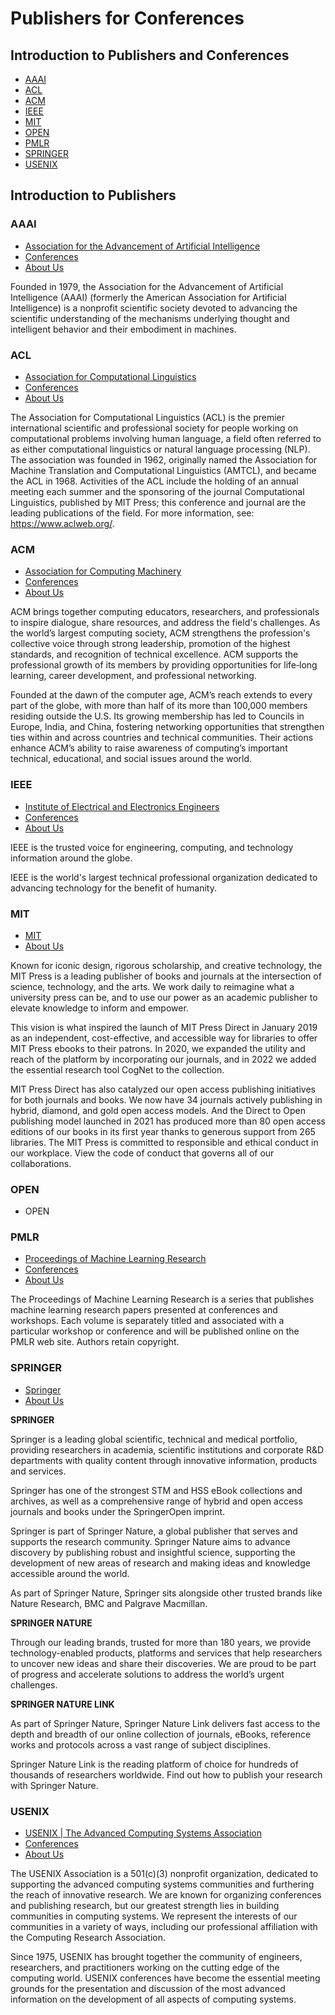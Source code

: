 # Publishers for Conferences

##  Introduction to Publishers and Conferences

- [AAAI](Data/Introduction_Conferences/AAAI.md)
- [ACL](Data/Introduction_Conferences/ACL.md)
- [ACM](Data/Introduction_Conferences/ACM.md)
- [IEEE](Data/Introduction_Conferences/IEEE.md)
- [MIT](Data/Introduction_Conferences/MIT.md)
- [OPEN](Data/Introduction_Conferences/OPEN.md)
- [PMLR](Data/Introduction_Conferences/PMLR.md)
- [SPRINGER](Data/Introduction_Conferences/SPRINGER.md)
- [USENIX](Data/Introduction_Conferences/USENIX.md)

## Introduction to Publishers

### AAAI

- [Association for the Advancement of Artificial Intelligence](https://www.aaai.org/)
- [Conferences](https://aaai.org/aaai-publications/aaai-conference-proceedings/)
- [About Us](https://aaai.org/about-aaai/)

Founded in 1979, the Association for the Advancement of Artificial Intelligence (AAAI) (formerly the American Association for Artificial Intelligence) is a nonprofit scientific society devoted to advancing the scientific understanding of the mechanisms underlying thought and intelligent behavior and their embodiment in machines.

### ACL

- [Association for Computational Linguistics](https://www.aclweb.org/)
- [Conferences](https://www.aclweb.org/portal/acl)
- [About Us](https://www.aclweb.org/portal/what-is-cl)

The Association for Computational Linguistics (ACL) is the premier international scientific and professional society for people working on computational problems involving human language, a field often referred to as either computational linguistics or natural language processing (NLP). The association was founded in 1962, originally named the Association for Machine Translation and Computational Linguistics (AMTCL), and became the ACL in 1968. Activities of the ACL include the holding of an annual meeting each summer and the sponsoring of the journal Computational Linguistics, published by MIT Press; this conference and journal are the leading publications of the field. For more information, see: https://www.aclweb.org/.

### ACM

- [Association for Computing Machinery](https://www.acm.org/)
- [Conferences](https://dl.acm.org/conferences)
- [About Us](https://www.acm.org/about-acm/about-the-acm-organization)

ACM brings together computing educators, researchers, and professionals to inspire dialogue, share resources, and address the field's challenges. As the world’s largest computing society, ACM strengthens the profession's collective voice through strong leadership, promotion of the highest standards, and recognition of technical excellence. ACM supports the professional growth of its members by providing opportunities for life‐long learning, career development, and professional networking.

Founded at the dawn of the computer age, ACM’s reach extends to every part of the globe, with more than half of its more than 100,000 members residing outside the U.S.  Its growing membership has led to Councils in Europe, India, and China, fostering networking opportunities that strengthen ties within and across countries and technical communities.  Their actions enhance ACM’s ability to raise awareness of computing’s important technical, educational, and social issues around the world.

### IEEE

- [Institute of Electrical and Electronics Engineers](https://ieeexplore.ieee.org/)
- [Conferences](https://ieeexplore.ieee.org/browse/conferences/title)
- [About Us](https://www.ieee.org/about/index.html)

IEEE is the trusted voice for engineering, computing, and technology information around the globe.

IEEE is the world's largest technical professional organization dedicated to advancing technology for the benefit of humanity.

### MIT

- [MIT](https://direct.mit.edu/)
- [About Us](https://direct.mit.edu/books/pages/About?)

Known for iconic design, rigorous scholarship, and creative technology, the MIT Press is a leading publisher of books and journals at the intersection of science, technology, and the arts. We work daily to reimagine what a university press can be, and to use our power as an academic publisher to elevate knowledge to inform and empower.

This vision is what inspired the launch of MIT Press Direct in January 2019 as an independent, cost-effective, and accessible way for libraries to offer MIT Press ebooks to their patrons. In 2020, we expanded the utility and reach of the platform by incorporating our journals, and in 2022 we added the essential research tool CogNet to the collection.

MIT Press Direct has also catalyzed our open access publishing initiatives for both journals and books. We now have 34 journals actively publishing in hybrid, diamond, and gold open access models. And the Direct to Open publishing model launched in 2021 has produced more than 80 open access editions of our books in its first year thanks to generous support from 265 libraries. The MIT Press is committed to responsible and ethical conduct in our workplace. View the code of conduct that governs all of our collaborations.

### OPEN

- OPEN

### PMLR

- [Proceedings of Machine Learning Research](https://proceedings.mlr.press/)
- [Conferences](https://proceedings.mlr.press/)
- [About Us](https://proceedings.mlr.press/)

The Proceedings of Machine Learning Research is a series that publishes machine learning research papers presented at conferences and workshops. Each volume is separately titled and associated with a particular workshop or conference and will be published online on the PMLR web site. Authors retain copyright.

### SPRINGER

- [Springer](https://www.springer.com/)
- [About Us](https://www.springer.com/jp/about-springer)

**SPRINGER**

Springer is a leading global scientific, technical and medical portfolio, providing researchers in academia, scientific institutions and corporate R&D departments with quality content through innovative information, products and services.

Springer has one of the strongest STM and HSS eBook collections and archives, as well as a comprehensive range of hybrid and open access journals and books under the SpringerOpen imprint.

Springer is part of Springer Nature, a global publisher that serves and supports the research community. Springer Nature aims to advance discovery by publishing robust and insightful science, supporting the development of new areas of research and making ideas and knowledge accessible around the world.

As part of Springer Nature, Springer sits alongside other trusted brands like Nature Research, BMC and Palgrave Macmillan.

**SPRINGER NATURE**

Through our leading brands, trusted for more than 180 years, we provide technology-enabled products, platforms and services that help researchers to uncover new ideas and share their discoveries. We are proud to be part of progress and accelerate solutions to address the world’s urgent challenges.

**SPRINGER NATURE LINK**

As part of Springer Nature, Springer Nature Link delivers fast access to the depth and breadth of our online collection of journals, eBooks, reference works and protocols across a vast range of subject disciplines.

Springer Nature Link is the reading platform of choice for hundreds of thousands of researchers worldwide. Find out how to publish your research with Springer Nature.

### USENIX

- [USENIX | The Advanced Computing Systems Association](https://www.usenix.org/)
- [Conferences](https://www.usenix.org/conferences)
- [About Us](https://www.usenix.org/about)

The USENIX Association is a 501(c)(3) nonprofit organization, dedicated to supporting the advanced computing systems communities and furthering the reach of innovative research. We are known for organizing conferences and publishing research, but our greatest strength lies in building communities in computing systems. We represent the interests of our communities in a variety of ways, including our professional affiliation with the Computing Research Association.

Since 1975, USENIX has brought together the community of engineers, researchers, and practitioners working on the cutting edge of the computing world. USENIX conferences have become the essential meeting grounds for the presentation and discussion of the most advanced information on the development of all aspects of computing systems.

